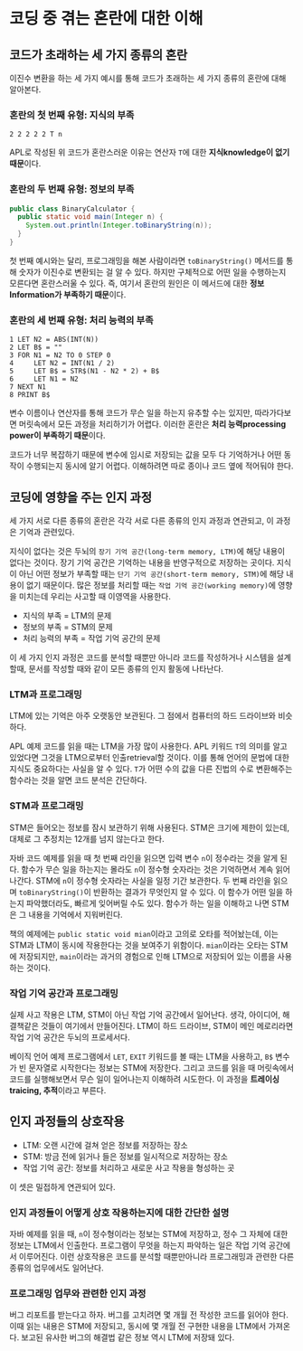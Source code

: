 # 코딩 중 겪는 혼란에 대한 이해

## 코드가 초래하는 세 가지 종류의 혼란

이진수 변환을 하는 세 가지 예시를 통해 코드가 초래하는 세 가지 종류의 혼란에 대해 알아본다.

### 혼란의 첫 번째 유형: 지식의 부족

```APL
2 2 2 2 2 T n
```

APL로 작성된 위 코드가 혼란스러운 이유는 연산자 `T`에 대한 **지식knowledge이 없기 때문**이다.

### 혼란의 두 번째 유형: 정보의 부족

```JAVA
public class BinaryCalculator {
  public static void main(Integer n) {
    System.out.println(Integer.toBinaryString(n));
  }
}
```

첫 번째 예시와는 달리, 프로그래밍을 해본 사람이라면 `toBinaryString()` 메서드를 통해 숫자가 이진수로 변환되는 걸 알 수 있다. 하지만 구체적으로 어떤 일을 수행하는지 모른다면 혼란스러울 수 있다. 즉, 여기서 혼란의 원인은 이 메서드에 대한 **정보Information가 부족하기 때문**이다.

### 혼란의 세 번째 유형: 처리 능력의 부족

```BASIC
1 LET N2 = ABS(INT(N))
2 LET B$ = ""
3 FOR N1 = N2 TO 0 STEP 0
4     LET N2 = INT(N1 / 2)
5     LET B$ = STR$(N1 - N2 * 2) + B$
6     LET N1 = N2
7 NEXT N1
8 PRINT B$
```

변수 이름이나 연산자를 통해 코드가 무슨 일을 하는지 유추할 수는 있지만, 따라가다보면 머릿속에서 모든 과정을 처리하기가 어렵다. 이러한 혼란은 **처리 능력processing power이 부족하기 때문**이다.

코드가 너무 복잡하기 때문에 변수에 임시로 저장되는 값을 모두 다 기억하거나 어떤 동작이 수행되는지 동시에 알기 어렵다. 이해하려면 따로 종이나 코드 옆에 적어둬야 한다.

## 코딩에 영향을 주는 인지 과정

세 가지 서로 다른 종류의 혼란은 각각 서로 다른 종류의 인지 과정과 연관되고, 이 과정은 기억과 관련있다.

지식이 없다는 것은 두뇌의 `장기 기억 공간(long-term memory, LTM)`에 해당 내용이 없다는 것이다. 장기 기억 공간은 기억하는 내용을 반영구적으로 저장하는 곳이다. 지식이 아닌 어떤 정보가 부족할 때는 `단기 기억 공간(short-term memory, STM)`에 해당 내용이 없기 때문이다. 많은 정보를 처리할 때는 `작업 기억 공간(working memory)`에 영향을 미치는데 우리는 사고할 때 이영역을 사용한다.

- 지식의 부족 = LTM의 문제
- 정보의 부족 = STM의 문제
- 처리 능력의 부족 = 작업 기억 공간의 문제

이 세 가지 인지 과정은 코드를 분석할 때뿐만 아니라 코드를 작성하거나 시스템을 설계할때, 문서를 작성할 때와 같이 모든 종류의 인지 활동에 나타난다.

### LTM과 프로그래밍

LTM에 있는 기억은 아주 오랫동안 보관된다. 그 점에서 컴퓨터의 하드 드라이브와 비슷하다.

APL 예제 코드를 읽을 때는 LTM을 가장 많이 사용한다. APL 키워드 `T`의 의미를 알고 있었다면 그것을 LTM으로부터 인출retrieval할 것이다. 이를 통해 언어의 문법에 대한 지식도 중요하다는 사실을 알 수 있다. `T`가 어떤 수의 값을 다른 진법의 수로 변환해주는 함수라는 것을 알면 코드 분석은 간단하다.

### STM과 프로그래밍

STM은 들어오는 정보를 잠시 보관하기 위해 사용된다. STM은 크기에 제한이 있는데, 대체로 그 추정치는 12개를 넘지 않는다고 한다.

자바 코드 예제를 읽을 때 첫 번째 라인을 읽으면 입력 변수 `n`이 정수라는 것을 알게 된다. 함수가 무슨 일을 하는지는 몰라도 `n`이 정수형 숫자라는 것은 기억하면서 계속 읽어나간다. STM에 `n`이 정수형 숫자라는 사실을 일정 기간 보관한다. 두 번째 라인을 읽으며 `toBinaryString()`이 반환하는 결과가 무엇인지 알 수 있다. 이 함수가 어떤 일을 하는지 파악했더라도, 빠르게 잊어버릴 수도 있다. 함수가 하는 일을 이해하고 나면 STM은 그 내용을 기억에서 지워버린다.

책의 예제에는 `public static void mian`이라고 고의로 오타를 적어놨는데, 이는 STM과 LTM이 동시에 작용한다는 것을 보여주기 위함이다. `mian`이라는 오타는 STM에 저장되지만, `main`이라는 과거의 경험으로 인해 LTM으로 저장되어 있는 이름을 사용하는 것이다.

### 작업 기억 공간과 프로그래밍

실제 사고 작용은 LTM, STM이 아닌 작업 기억 공간에서 일어난다. 생각, 아이디어, 해결책같은 것들이 여기에서 만들어진다. LTM이 하드 드라이브, STM이 메인 메로리라면 작업 기억 공간은 두뇌의 프로세서다.

베이직 언어 예제 프로그램에서 `LET`, `EXIT` 키워드를 볼 때는 LTM을 사용하고, `B$` 변수가 빈 문자열로 시작한다는 정보는 STM에 저장한다. 그리고 코드를 읽을 때 머릿속에서 코드를 실행해보면서 무슨 일이 일어나는지 이해하려 시도한다. 이 과정을 **트레이싱traicing, 추적**이라고 부른다.

## 인지 과정들의 상호작용

- LTM: 오랜 시간에 걸쳐 얻은 정보를 저장하는 장소
- STM: 방금 전에 읽거나 들은 정보를 일시적으로 저장하는 장소
- 작업 기억 공간: 정보를 처리하고 새로운 사고 작용을 형성하는 곳

이 셋은 밀접하게 연관되어 있다.

### 인지 과정들이 어떻게 상호 작용하는지에 대한 간단한 설명

자바 예제를 읽을 때, `n`이 정수형이라는 정보는 STM에 저장하고, 정수 그 자체에 대한 정보는 LTM에서 인출한다. 프로그램이 무엇을 하는지 파악하는 일은 작업 기억 공간에서 이루어진다. 이런 상호작용은 코드를 분석할 때뿐만아니라 프로그래밍과 관련한 다른 종류의 업무에서도 일어난다.

### 프로그래밍 업무와 관련한 인지 과정

버그 리포트를 받는다고 하자. 버그를 고치려면 몇 개월 전 작성한 코드를 읽어야 한다. 이때 읽는 내용은 STM에 저장되고, 동시에 몇 개월 전 구현한 내용을 LTM에서 가져온다. 보고된 유사한 버그의 해결법 같은 정보 역시 LTM에 저장돼 있다.
